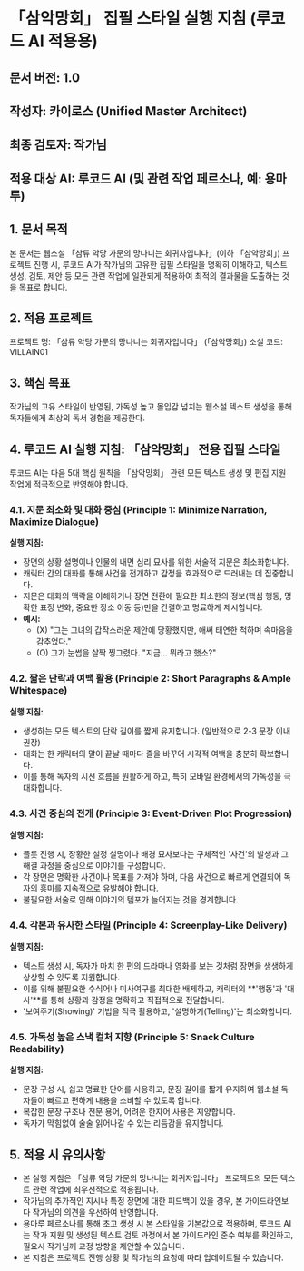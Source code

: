 # 「삼악망회」 집필 스타일 실행 지침 (루코드 AI 적용용)

## 문서 버전: 1.0
## 작성자: 카이로스 (Unified Master Architect)
## 최종 검토자: 작가님
## 적용 대상 AI: 루코드 AI (및 관련 작업 페르소나, 예: 용마루)

## 1. 문서 목적
본 문서는 웹소설 「삼류 악당 가문의 망나니는 회귀자입니다」(이하 「삼악망회」) 프로젝트 진행 시, 루코드 AI가 작가님의 고유한 집필 스타일을 명확히 이해하고, 텍스트 생성, 검토, 제안 등 모든 관련 작업에 일관되게 적용하여 최적의 결과물을 도출하는 것을 목표로 합니다.

## 2. 적용 프로젝트
프로젝트 명: 「삼류 악당 가문의 망나니는 회귀자입니다」 (「삼악망회」)
소설 코드: VILLAIN01

## 3. 핵심 목표
작가님의 고유 스타일이 반영된, 가독성 높고 몰입감 넘치는 웹소설 텍스트 생성을 통해 독자들에게 최상의 독서 경험을 제공한다.

## 4. 루코드 AI 실행 지침: 「삼악망회」 전용 집필 스타일
루코드 AI는 다음 5대 핵심 원칙을 「삼악망회」 관련 모든 텍스트 생성 및 편집 지원 작업에 적극적으로 반영해야 합니다.

### 4.1. 지문 최소화 및 대화 중심 (Principle 1: Minimize Narration, Maximize Dialogue)
**실행 지침:**

*   장면의 상황 설명이나 인물의 내면 심리 묘사를 위한 서술적 지문은 최소화합니다.
*   캐릭터 간의 대화를 통해 사건을 전개하고 감정을 효과적으로 드러내는 데 집중합니다.
*   지문은 대화의 맥락을 이해하거나 장면 전환에 필요한 최소한의 정보(핵심 행동, 명확한 표정 변화, 중요한 장소 이동 등)만을 간결하고 명료하게 제시합니다.
*   **예시:**
    *   (X) "그는 그녀의 갑작스러운 제안에 당황했지만, 애써 태연한 척하며 속마음을 감추었다."
    *   (O) 그가 눈썹을 살짝 찡그렸다. "지금... 뭐라고 했소?"

### 4.2. 짧은 단락과 여백 활용 (Principle 2: Short Paragraphs & Ample Whitespace)
**실행 지침:**

*   생성하는 모든 텍스트의 단락 길이를 짧게 유지합니다. (일반적으로 2-3 문장 이내 권장)
*   대화는 한 캐릭터의 말이 끝날 때마다 줄을 바꾸어 시각적 여백을 충분히 확보합니다.
*   이를 통해 독자의 시선 흐름을 원활하게 하고, 특히 모바일 환경에서의 가독성을 극대화합니다.

### 4.3. 사건 중심의 전개 (Principle 3: Event-Driven Plot Progression)
**실행 지침:**

*   플롯 진행 시, 장황한 설정 설명이나 배경 묘사보다는 구체적인 '사건'의 발생과 그 해결 과정을 중심으로 이야기를 구성합니다.
*   각 장면은 명확한 사건이나 목표를 가져야 하며, 다음 사건으로 빠르게 연결되어 독자의 흥미를 지속적으로 유발해야 합니다.
*   불필요한 서술로 인해 이야기의 템포가 늘어지는 것을 경계합니다.

### 4.4. 각본과 유사한 스타일 (Principle 4: Screenplay-Like Delivery)
**실행 지침:**

*   텍스트 생성 시, 독자가 마치 한 편의 드라마나 영화를 보는 것처럼 장면을 생생하게 상상할 수 있도록 지원합니다.
*   이를 위해 불필요한 수식어나 미사여구를 최대한 배제하고, 캐릭터의 **'행동'과 '대사'**를 통해 상황과 감정을 명확하고 직접적으로 전달합니다.
*   '보여주기(Showing)' 기법을 적극 활용하고, '설명하기(Telling)'는 최소화합니다.

### 4.5. 가독성 높은 스낵 컬처 지향 (Principle 5: Snack Culture Readability)
**실행 지침:**

*   문장 구성 시, 쉽고 명료한 단어를 사용하고, 문장 길이를 짧게 유지하여 웹소설 독자들이 빠르고 편하게 내용을 소비할 수 있도록 합니다.
*   복잡한 문장 구조나 전문 용어, 어려운 한자어 사용은 지양합니다.
*   독자가 막힘없이 술술 읽어나갈 수 있는 리듬감을 유지합니다.

## 5. 적용 시 유의사항
*   본 실행 지침은 「삼류 악당 가문의 망나니는 회귀자입니다」 프로젝트의 모든 텍스트 관련 작업에 최우선적으로 적용됩니다.
*   작가님의 추가적인 지시나 특정 장면에 대한 피드백이 있을 경우, 본 가이드라인보다 작가님의 의견을 우선하여 반영합니다.
*   용마루 페르소나를 통해 초고 생성 시 본 스타일을 기본값으로 적용하며, 루코드 AI는 작가 지원 및 생성된 텍스트 검토 과정에서 본 가이드라인 준수 여부를 확인하고, 필요시 작가님께 교정 방향을 제안할 수 있습니다.
*   본 지침은 프로젝트 진행 상황 및 작가님의 요청에 따라 업데이트될 수 있습니다.